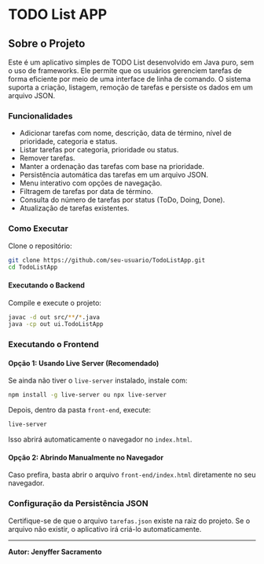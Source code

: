 # **TODO List APP**

## **Sobre o Projeto**

Este é um aplicativo simples de TODO List desenvolvido em Java puro, sem o uso de frameworks. Ele permite que os usuários gerenciem tarefas de forma eficiente por meio de uma interface de linha de comando. O sistema suporta a criação, listagem, remoção de tarefas e persiste os dados em um arquivo JSON.

### **Funcionalidades**

- Adicionar tarefas com nome, descrição, data de término, nível de prioridade, categoria e status.
- Listar tarefas por categoria, prioridade ou status.
- Remover tarefas.
- Manter a ordenação das tarefas com base na prioridade.
- Persistência automática das tarefas em um arquivo JSON.
- Menu interativo com opções de navegação.
- Filtragem de tarefas por data de término.
- Consulta do número de tarefas por status (ToDo, Doing, Done).
- Atualização de tarefas existentes.

### **Como Executar**

Clone o repositório:

```sh
git clone https://github.com/seu-usuario/TodoListApp.git
cd TodoListApp
```

#### **Executando o Backend**

Compile e execute o projeto:

```sh
javac -d out src/**/*.java
java -cp out ui.TodoListApp
```

### **Executando o Frontend**

#### **Opção 1: Usando Live Server (Recomendado)**
Se ainda não tiver o `live-server` instalado, instale com:

```sh
npm install -g live-server ou npx live-server
```

Depois, dentro da pasta `front-end`, execute:

```sh
live-server
```

Isso abrirá automaticamente o navegador no `index.html`.

#### **Opção 2: Abrindo Manualmente no Navegador**
Caso prefira, basta abrir o arquivo `front-end/index.html` diretamente no seu navegador.

### **Configuração da Persistência JSON**

Certifique-se de que o arquivo `tarefas.json` existe na raiz do projeto.
Se o arquivo não existir, o aplicativo irá criá-lo automaticamente.

---

**Autor: Jenyffer Sacramento**
